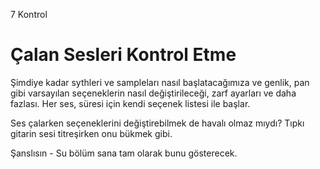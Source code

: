 7 Kontrol

# Çalan Sesleri Kontrol Etme

Şimdiye kadar sythleri ve sampleları nasıl başlatacağımıza ve genlik, pan gibi varsayılan seçeneklerin nasıl değiştirileceği, zarf ayarları ve daha fazlası. Her ses, süresi için kendi seçenek listesi ile başlar.

Ses çalarken seçeneklerini değiştirebilmek de havalı olmaz mıydı? Tıpkı gitarin sesi titreşirken onu bükmek gibi.

Şanslısın - Su bölüm sana tam olarak bunu gösterecek. 
